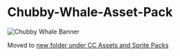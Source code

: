 # Chubby-Whale-Asset-Pack
![Chubby Whale Banner](/_banner_.gif)

Moved to [new folder under CC Assets and Sprite Packs](https://github.com/andreaabellera/CC-Assets-and-Sprite-Packs/tree/main/Chubby-Whale-Asset-Pack)
